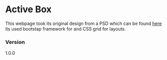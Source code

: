 # Active Box

This webpage took its original design from a PSD which can be found [here](https://freebiesbug.com/code-stuff/activebox-free-html-template/) its used bootstap framework for and CSS grid for layouts.

### Version

1.0.0
